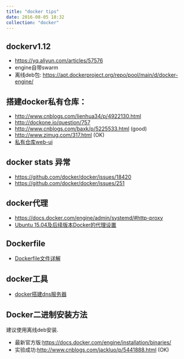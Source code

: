 ```yaml
---
title: "docker tips"
date: 2016-08-05 18:32
collection: "docker"
---
```


## dockerv1.12

+ https://yq.aliyun.com/articles/57576
+ engine自带swarm
+ 离线deb包: https://apt.dockerproject.org/repo/pool/main/d/docker-engine/  

## 搭建docker私有仓库：

+ http://www.cnblogs.com/lienhua34/p/4922130.html  
+ http://dockone.io/question/757  
+ http://www.cnblogs.com/baxk/p/5225533.html (good)   
+ http://www.zimug.com/317.html (OK)
+ [私有仓库web-ui](https://github.com/kwk/docker-registry-frontend)

## docker stats 异常

+ https://github.com/docker/docker/issues/18420
+ https://github.com/docker/docker/issues/251

## docker代理

+ https://docs.docker.com/engine/admin/systemd/#http-proxy
+ [Ubuntu 15.04及后续版本Docker的代理设置](http://www.jianshu.com/p/ab38818ecd83)

## Dockerfile

+ [Dockerfile文件详解](https://hujb2000.gitbooks.io/docker-flow-evolution/content/cn/basis/dockerfiledetail.html)

## docker工具

+ [docker搭建dns服务器](http://www.coderli.com/config-dnsmasq-using-docker/)

## Docker二进制安装方法

建议使用离线deb安装.

+ 最新官方版:https://docs.docker.com/engine/installation/binaries/    
+ 实验成功:http://www.cnblogs.com/jackluo/p/5441888.html (OK)
